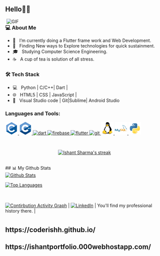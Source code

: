 
<!---
Ishh91/Ishh91 is a ✨ special ✨ repository because its `README.md` (this file) appears on your GitHub profile.
You can click the Preview link to take a look at your changes.
--->
<h2>Hello👋🙏</h2>
<img align="right" alt="GIF" src="https://media.giphy.com/media/qgQUggAC3Pfv687qPC/giphy.gif" width="500"/>

<h3> 💻 About Me </h3>

- 🔭 &nbsp; I’m currently doing a Flutter frame work and Web Development.
- 🤔 &nbsp; Finding New ways to Explore technologies for quick sustainment.
- 🎓 &nbsp; Studying Computer Science Engineering.
-  ☕ &nbsp; A cup of tea is solution of all stress.

<h3>🛠 Tech Stack</h3>

- 💻 &nbsp; Python | C/C++| Dart |
- 🌐 &nbsp; HTML5 | CSS | JavaScript |
- 🔧 &nbsp; Visual Studio code | Git|Sublime| Android Studio

<h3 align="left">Languages and Tools:</h3>
<p align="left"> <a href="https://www.cprogramming.com/" target="_blank" rel="noreferrer"> <img src="https://raw.githubusercontent.com/devicons/devicon/master/icons/c/c-original.svg" alt="c" width="40" height="40"/> </a> <a href="https://www.w3schools.com/cpp/" target="_blank" rel="noreferrer"> <img src="https://raw.githubusercontent.com/devicons/devicon/master/icons/cplusplus/cplusplus-original.svg" alt="cplusplus" width="40" height="40"/> </a> <a href="https://dart.dev" target="_blank" rel="noreferrer"> <img src="https://www.vectorlogo.zone/logos/dartlang/dartlang-icon.svg" alt="dart" width="40" height="40"/> </a> <a href="https://firebase.google.com/" target="_blank" rel="noreferrer"> <img src="https://www.vectorlogo.zone/logos/firebase/firebase-icon.svg" alt="firebase" width="40" height="40"/> </a> <a href="https://flutter.dev" target="_blank" rel="noreferrer"> <img src="https://www.vectorlogo.zone/logos/flutterio/flutterio-icon.svg" alt="flutter" width="40" height="40"/> </a> <a href="https://git-scm.com/" target="_blank" rel="noreferrer"> <img src="https://www.vectorlogo.zone/logos/git-scm/git-scm-icon.svg" alt="git" width="40" height="40"/> </a> <a href="https://www.linux.org/" target="_blank" rel="noreferrer"> <img src="https://raw.githubusercontent.com/devicons/devicon/master/icons/linux/linux-original.svg" alt="linux" width="40" height="40"/> </a> <a href="https://www.mysql.com/" target="_blank" rel="noreferrer"> <img src="https://raw.githubusercontent.com/devicons/devicon/master/icons/mysql/mysql-original-wordmark.svg" alt="mysql" width="40" height="40"/> </a> <a href="https://www.python.org" target="_blank" rel="noreferrer"> <img src="https://raw.githubusercontent.com/devicons/devicon/master/icons/python/python-original.svg" alt="python" width="40" height="40"/> </a> </p>

<br/>
<p align="center">
    <a href="https://github-readme-streak-stats.herokuapp.com?user=Ishh91&theme=black-ice&stroke=060A0CD0">
        <img title="🔥 Get streak stats for your profile at git.io/streak-stats" alt="Ishant Sharma's streak" src="https://github-readme-streak-stats.herokuapp.com?user=Ishh91&theme=black-ice&stroke=060A0CD0"/>
    </a>
</p>
<br/>
## 📊 My Github Stats

  <br/>
    <a href="https://github-readme-stats.vercel.app/api?username=Ishh91&show_icons=true&count_private=true&theme=react&hide_border=true&bg_color=0D1117"><img alt="Github Stats" src="https://github-readme-stats.vercel.app/api?username=Ishh91&show_icons=true&count_private=true&theme=react&hide_border=true&bg_color=0D1117" /></a>
    
    
  <a href="https://github-readme-stats.vercel.app/api/top-langs/?username=Ishh91&langs_count=8&count_private=true&layout=compact&theme=react&hide_border=true&bg_color=0D1117"><img alt="Top Languages" src="https://github-readme-stats.vercel.app/api/top-langs/?username=Ishh91&langs_count=8&count_private=true&layout=compact&theme=react&hide_border=true&bg_color=0D1117" /></a>
  <br/>
<br/>
<br/>

<a href="https://activity-graph.herokuapp.com/graph?username=Ishh91&bg_color=0D1117&color=5BCDEC&line=5BCDEC&point=FFFFFF&hide_border=true"><img alt="Contirbution Activity Graph" src="https://activity-graph.herokuapp.com/graph?username=Ishh91&bg_color=0D1117&color=5BCDEC&line=5BCDEC&point=FFFFFF&hide_border=true" /></a>
| [![LinkedIn](https://img.shields.io/badge/LinkedIn-0077B5?style=for-the-badge&logo=linkedin&logoColor=white)](www.linkedin.com/in/ishant-sharma-4b7ab41b0) | You'll find my professional history there. |
 <h1></h1>
 <h2>https://coderishh.github.io/<h2>
 <h2>https://ishantportfolio.000webhostapp.com/</h2>
